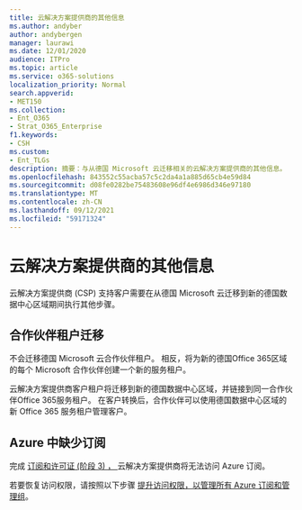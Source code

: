 ```yaml
---
title: 云解决方案提供商的其他信息
ms.author: andyber
author: andybergen
manager: laurawi
ms.date: 12/01/2020
audience: ITPro
ms.topic: article
ms.service: o365-solutions
localization_priority: Normal
search.appverid:
- MET150
ms.collection:
- Ent_O365
- Strat_O365_Enterprise
f1.keywords:
- CSH
ms.custom:
- Ent_TLGs
description: 摘要：与从德国 Microsoft 云迁移相关的云解决方案提供商的其他信息。
ms.openlocfilehash: 843552c55acba57c5c2da4a1a885d65cb4e59d84
ms.sourcegitcommit: d08fe0282be75483608e96df4e6986d346e97180
ms.translationtype: MT
ms.contentlocale: zh-CN
ms.lasthandoff: 09/12/2021
ms.locfileid: "59171324"
---
```

# <a name="additional-information-for-cloud-solution-providers"></a>云解决方案提供商的其他信息

云解决方案提供商 (CSP) 支持客户需要在从德国 Microsoft 云迁移到新的德国数据中心区域期间执行其他步骤。

## <a name="partner-tenant-migration"></a>合作伙伴租户迁移

不会迁移德国 Microsoft 云合作伙伴租户。 相反，将为新的德国Office 365区域的每个 Microsoft 合作伙伴创建一个新的服务租户。

云解决方案提供商客户租户将迁移到新的德国数据中心区域，并链接到同一合作伙伴Office 365服务租户。 在客户转换后，合作伙伴可以使用德国数据中心区域的新 Office 365 服务租户管理客户。

## <a name="missing-subscriptions-in-azure"></a>Azure 中缺少订阅

完成 [订阅和许可证 (阶段 3) ， ](ms-cloud-germany-transition-phases.md#phase-3-subscription-transfer) 云解决方案提供商将无法访问 Azure 订阅。

若要恢复访问权限，请按照以下步骤 [提升访问权限，以管理所有 Azure 订阅和管理组](/azure/role-based-access-control/elevate-access-global-admin)。
